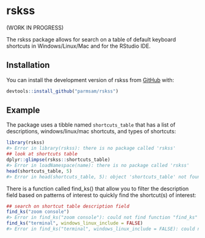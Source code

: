 <!-- README.md is generated from README.Rmd. Please edit that file -->



# rskss
(WORK IN PROGRESS)
<!-- badges: start -->
<!-- badges: end -->

The rskss package allows for search on a table of default keyboard shortcuts in Windows/Linux/Mac and for the RStudio IDE.

## Installation

You can install the development version of rskss from [GitHub](https://github.com/) with:

``` r
devtools::install_github("parmsam/rskss")
```
## Example

The package uses a tibble named `shortcuts_table` that has a list of descriptions, windows/linux/mac shortcuts, and types of shortcuts:


```r
library(rskss)
#> Error in library(rskss): there is no package called 'rskss'
## look at shortcuts table
dplyr::glimpse(rskss::shortcuts_table)
#> Error in loadNamespace(name): there is no package called 'rskss'
head(shortcuts_table, 5)
#> Error in head(shortcuts_table, 5): object 'shortcuts_table' not found
```

There is a function called find_ks() that allow you to filter the description field based on patterns of interest to quickly find the shortcut(s) of interest:

```r
## search on shortcut table description field
find_ks("zoom console")
#> Error in find_ks("zoom console"): could not find function "find_ks"
find_ks("terminal", windows_linux_include = FALSE)
#> Error in find_ks("terminal", windows_linux_include = FALSE): could not find function "find_ks"
```

